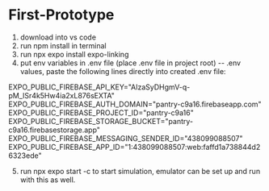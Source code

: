 # First-Prototype
1. download into vs code
2. run npm install in terminal
3. run npx expo install expo-linking
4. put env variables in .env file (place .env file in project root)
-- .env values, paste the following lines directly
into created .env file:

EXPO_PUBLIC_FIREBASE_API_KEY="AIzaSyDHgmV-q-pM_ISr4k5Hw4ia2xL876sEXTA"
EXPO_PUBLIC_FIREBASE_AUTH_DOMAIN="pantry-c9a16.firebaseapp.com"
EXPO_PUBLIC_FIREBASE_PROJECT_ID="pantry-c9a16"
EXPO_PUBLIC_FIREBASE_STORAGE_BUCKET="pantry-c9a16.firebasestorage.app"
EXPO_PUBLIC_FIREBASE_MESSAGING_SENDER_ID="438099088507"
EXPO_PUBLIC_FIREBASE_APP_ID="1:438099088507:web:faffd1a738844d26323ede"

5. run npx expo start -c to start simulation, emulator can be set up and run with this as well.